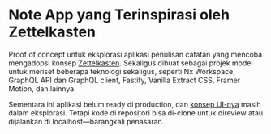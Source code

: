 # Note App yang Terinspirasi oleh Zettelkasten

Proof of concept untuk eksplorasi aplikasi penulisan catatan yang mencoba mengadopsi konsep [Zettelkasten](https://en.wikipedia.org/wiki/Zettelkasten). Sekaligus dibuat sebagai projek model untuk meriset beberapa teknologi sekaligus, seperti Nx Workspace, GraphQL API dan GraphQL client, Fastify, Vanilla Extract CSS, Framer Motion, dan lainnya.

Sementara ini aplikasi belum ready di production, dan [konsep UI-nya](https://www.figma.com/file/8oEI3Vv1k4Xn7xSb2wQ5Wm/Noteapp?t=ohtVEQxvia59gPzC-1) masih dalam eksplorasi. Tetapi kode di repositori bisa di-clone untuk direview atau dijalankan di localhost—barangkali penasaran.
